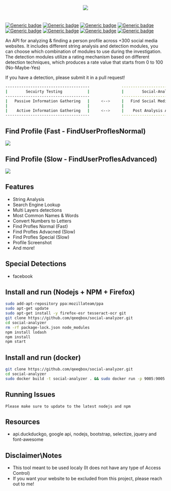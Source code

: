 <p align="center"> <img src="https://raw.githubusercontent.com/qeeqbox/social-analyzer/main/readme/socialanalyzerlogo_.png"></p>

#
[![Generic badge](https://img.shields.io/badge/dynamic/json.svg?url=https://raw.githubusercontent.com/qeeqbox/social-analyzer/main/info&label=version&query=$.version&colorB=blue&style=flat-square)](https://github.com/qeeqbox/social-analyzer/blob/main/info) [![Generic badge](https://img.shields.io/badge/dynamic/json.svg?url=https://raw.githubusercontent.com/qeeqbox/social-analyzer/main/info&label=build&query=$.build&colorB=green&style=flat-square)](https://github.com/qeeqbox/social-analyzer/blob/main/info) [![Generic badge](https://img.shields.io/badge/dynamic/json.svg?url=https://raw.githubusercontent.com/qeeqbox/social-analyzer/main/info&label=test&query=$.test&colorB=green&style=flat-square)](https://github.com/qeeqbox/social-analyzer/blob/main/info) [![Generic badge](https://img.shields.io/badge/dynamic/json.svg?url=https://raw.githubusercontent.com/qeeqbox/social-analyzer/main/info&label=verified%20sites&query=$.websites&colorB=blue&style=flat-square)](https://github.com/qeeqbox/social-analyzer/blob/main/info) [![Generic badge](https://img.shields.io/badge/dynamic/json.svg?url=https://raw.githubusercontent.com/qeeqbox/social-analyzer/main/info&label=verified%20detections&query=$.detections&colorB=blue&style=flat-square)](https://github.com/qeeqbox/social-analyzer/blob/main/info) [![Generic badge](https://img.shields.io/badge/dynamic/json.svg?url=https://raw.githubusercontent.com/qeeqbox/social-analyzer/main/info&label=special%20detections&query=$.special&colorB=blue&style=flat-square)](https://github.com/qeeqbox/social-analyzer/blob/main/info) [![Generic badge](https://img.shields.io/badge/dynamic/json.svg?url=https://raw.githubusercontent.com/qeeqbox/social-analyzer/main/info&label=awaiting%20verification&query=$.awaiting_verification&colorB=orange&style=flat-square)](https://github.com/qeeqbox/social-analyzer/blob/main/info) [![Generic badge](https://img.shields.io/static/v1?label=%F0%9F%91%8D&message=!&color=yellow&style=flat-square)](https://github.com/qeeqbox/social-analyzer/stargazers)

An API for analyzing & finding a person profile across +300 social media websites. It includes different string analysis and detection modules, you can choose which combination of modules to use during the investigation. The detection modules utilize a rating mechanism based on different detection techniques, which produces a rate value that starts from 0 to 100 (No-Maybe-Yes)

If you have a detection, please submit it in a pull request!

```bash
-------------------------------------              ---------------------------------
|        Secuirty Testing           |              |        Social-Analyzer        |
-------------------------------------              ---------------------------------
|   Passive Information Gathering   |     <-->     |   Find Social Media Profiles  |
|                                   |              |                               |
|    Active Information Gathering   |     <-->     |    Post Analysis Activities   |
-------------------------------------              ---------------------------------
```

## Find Profile (Fast - FindUserProflesNormal)
<img src="https://raw.githubusercontent.com/qeeqbox/social-analyzer/main/readme/intro_fast.gif" style="max-width:768px"/>

## Find Profile (Slow - FindUserProflesAdvanced)
<img src="https://raw.githubusercontent.com/qeeqbox/social-analyzer/main/readme/intro_slow.gif" style="max-width:768px"/>

## Features
- String Analysis
- Search Engine Lookup
- Multi Layers detections
- Most Common Names & Words
- Convert Numbers to Letters
- Find Profles Normal (Fast)
- Find Profles Advacned (Slow)
- Find Profles Special (Slow)
- Profile Screenshot
- And more!

## Special Detections
- facebook

## Install and run (Nodejs + NPM + Firefox)
```bash
sudo add-apt-repository ppa:mozillateam/ppa
sudo apt-get update
sudo apt-get install -y firefox-esr tesseract-ocr git
git clone https://github.com/qeeqbox/social-analyzer.git
cd social-analyzer
rm -rf package-lock.json node_modules
npm install lodash
npm install
npm start
```

## Install and run (docker)
```bash
git clone https://github.com/qeeqbox/social-analyzer.git
cd social-analyzer
sudo docker build -t social-analyzer . && sudo docker run -p 9005:9005 -it social-analyzer
```

## Running Issues
```
Please make sure to update to the latest nodejs and npm
```

## Resources
- api.duckduckgo, google api, nodejs, bootstrap, selectize, jquery and font-awesome

## Disclaimer\Notes
- This tool meant to be used localy (It does not have any type of Access Control)
- If you want your website to be excluded from this project, please reach out to me!
